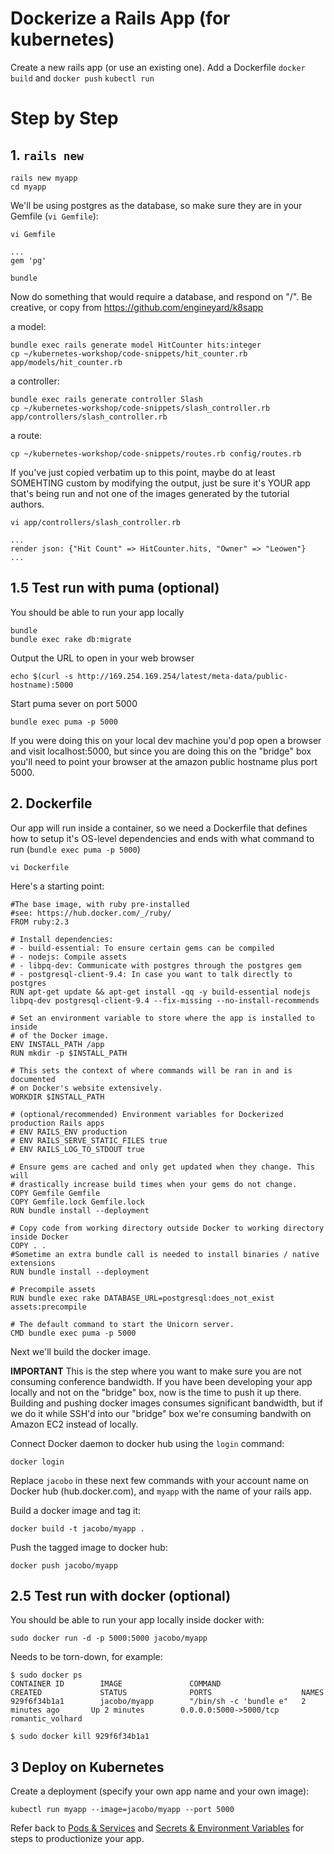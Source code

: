 # Dockerize a Rails App (for kubernetes)

Create a new rails app (or use an existing one).
Add a Dockerfile
`docker build` and `docker push`
`kubectl run`

# Step by Step

## 1. `rails new`

    rails new myapp
    cd myapp

We'll be using postgres as the database, so make sure they are in your Gemfile (`vi Gemfile`):

    vi Gemfile

    ...
    gem 'pg'

    bundle

Now do something that would require a database, and respond on "/".
Be creative, or copy from https://github.com/engineyard/k8sapp

a model:

    bundle exec rails generate model HitCounter hits:integer
    cp ~/kubernetes-workshop/code-snippets/hit_counter.rb app/models/hit_counter.rb

a controller:

    bundle exec rails generate controller Slash
    cp ~/kubernetes-workshop/code-snippets/slash_controller.rb app/controllers/slash_controller.rb

a route:

    cp ~/kubernetes-workshop/code-snippets/routes.rb config/routes.rb

If you've just copied verbatim up to this point, maybe do at least SOMEHTING custom by modifying the output, just be sure it's YOUR app that's being run and not one of the images generated by the tutorial authors.

    vi app/controllers/slash_controller.rb

    ...
    render json: {"Hit Count" => HitCounter.hits, "Owner" => "Leowen"}
    ...

## 1.5 Test run with puma (optional)

You should be able to run your app locally

    bundle
    bundle exec rake db:migrate

Output the URL to open in your web browser

    echo $(curl -s http://169.254.169.254/latest/meta-data/public-hostname):5000

Start puma sever on port 5000

    bundle exec puma -p 5000

If you were doing this on your local dev machine you'd pop open a browser and visit localhost:5000,
but since you are doing this on the "bridge" box you'll need to point your browser at the amazon public hostname plus port 5000.

## 2. Dockerfile

Our app will run inside a container, so we need a Dockerfile that defines how to setup it's OS-level dependencies and ends with what command to run (`bundle exec puma -p 5000`)

    vi Dockerfile

Here's a starting point:

    #The base image, with ruby pre-installed
    #see: https://hub.docker.com/_/ruby/
    FROM ruby:2.3

    # Install dependencies:
    # - build-essential: To ensure certain gems can be compiled
    # - nodejs: Compile assets
    # - libpq-dev: Communicate with postgres through the postgres gem
    # - postgresql-client-9.4: In case you want to talk directly to postgres
    RUN apt-get update && apt-get install -qq -y build-essential nodejs libpq-dev postgresql-client-9.4 --fix-missing --no-install-recommends

    # Set an environment variable to store where the app is installed to inside
    # of the Docker image.
    ENV INSTALL_PATH /app
    RUN mkdir -p $INSTALL_PATH

    # This sets the context of where commands will be ran in and is documented
    # on Docker's website extensively.
    WORKDIR $INSTALL_PATH

    # (optional/recommended) Environment variables for Dockerized production Rails apps
    # ENV RAILS_ENV production
    # ENV RAILS_SERVE_STATIC_FILES true
    # ENV RAILS_LOG_TO_STDOUT true

    # Ensure gems are cached and only get updated when they change. This will
    # drastically increase build times when your gems do not change.
    COPY Gemfile Gemfile
    COPY Gemfile.lock Gemfile.lock
    RUN bundle install --deployment

    # Copy code from working directory outside Docker to working directory inside Docker
    COPY . .
    #Sometime an extra bundle call is needed to install binaries / native extensions
    RUN bundle install --deployment

    # Precompile assets
    RUN bundle exec rake DATABASE_URL=postgresql:does_not_exist assets:precompile

    # The default command to start the Unicorn server.
    CMD bundle exec puma -p 5000

Next we'll build the docker image.

**IMPORTANT** This is the step where you want to make sure you are not consuming conference bandwidth. If you have been developing your app locally and not on the "bridge" box, now is the time to push it up there. Building and pushing docker images consumes significant bandwidth, but if we do it while SSH'd into our "bridge" box we're consuming bandwith on Amazon EC2 instead of locally.

Connect Docker daemon to docker hub using the `login` command:

    docker login

Replace `jacobo` in these next few commands with your account name on Docker hub (hub.docker.com), and `myapp` with the name of your rails app.

Build a docker image and tag it:

    docker build -t jacobo/myapp .


Push the tagged image to docker hub:

    docker push jacobo/myapp

## 2.5 Test run with docker (optional)

You should be able to run your app locally inside docker with:

    sudo docker run -d -p 5000:5000 jacobo/myapp

Needs to be torn-down, for example:

    $ sudo docker ps
    CONTAINER ID        IMAGE               COMMAND                  CREATED             STATUS              PORTS                    NAMES
    929f6f34b1a1        jacobo/myapp        "/bin/sh -c 'bundle e"   2 minutes ago       Up 2 minutes        0.0.0.0:5000->5000/tcp   romantic_volhard

    $ sudo docker kill 929f6f34b1a1

## 3 Deploy on Kubernetes

Create a deployment (specify your own app name and your own image):

    kubectl run myapp --image=jacobo/myapp --port 5000

Refer back to [Pods & Services](01-pods-deployments-services.md) and [Secrets & Environment Variables](02-secrets-environment-variables.md) for steps to productionize your app.
